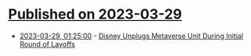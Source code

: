 # [Published on 2023-03-29](index.md)

* [2023-03-29, 01:25:00](https://slashdot.org/story/23/03/28/2242211/disney-unplugs-metaverse-unit-during-initial-round-of-layoffs?utm_source=rss1.0mainlinkanon&utm_medium=feed) - [Disney Unplugs Metaverse Unit During Initial Round of Layoffs](https://slashdot.org/story/23/03/28/2242211/disney-unplugs-metaverse-unit-during-initial-round-of-layoffs?utm_source=rss1.0mainlinkanon&utm_medium=feed)
